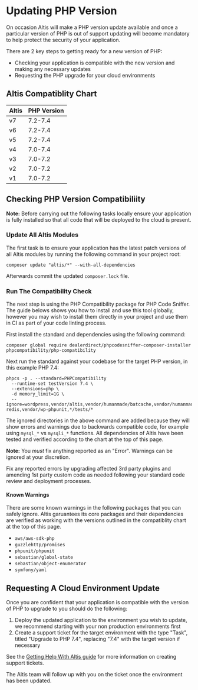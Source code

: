 # Updating PHP Version

On occasion Altis will make a PHP version update available and once a particular version of PHP is out of support updating will become mandatory to help protect the security of your application.

There are 2 key steps to getting ready for a new version of PHP:

- Checking your application is compatible with the new version and making any necessary updates
- Requesting the PHP upgrade for your cloud environments

## Altis Compatiblity Chart

|Altis|PHP Version|
|-|-|
|v7|7.2-7.4|
|v6|7.2-7.4|
|v5|7.2-7.4|
|v4|7.0-7.4|
|v3|7.0-7.2|
|v2|7.0-7.2|
|v1|7.0-7.2|

## Checking PHP Version Compatibiliity

**Note:** Before carrying out the following tasks locally ensure your application is fully installed so that all code that will be deployed to the cloud is present.

### Update All Altis Modules

The first task is to ensure your application has the latest patch versions of all Altis modules by running the following command in your project root:

```
composer update "altis/*" --with-all-dependencies
```

Afterwards commit the updated `composer.lock` file.

### Run The Compatibility Check

The next step is using the PHP Compatibility package for PHP Code Sniffer. The guide belows shows you how to install and use this tool globally, however you may wish to install them directly in your project and use them in CI as part of your code linting process.

First install the standard and dependencies using the following command:

```
composer global require dealerdirect/phpcodesniffer-composer-installer phpcompatibility/php-compatibility
```

Next run the standard against your codebase for the target PHP version, in this example PHP 7.4:

```
phpcs -p . --standard=PHPCompatibility
  --runtime-set testVersion 7.4 \
  --extensions=php \
  -d memory_limit=1G \
  --ignore=wordpress,vendor/altis,vendor/humanmade/batcache,vendor/humanmade/ludicrousdb,vendor/humanmade/wp-redis,vendor/wp-phpunit,*/tests/*
```

The ignored directories in the above command are added because they will show errors and warnings due to backwards compatible code, for example using `mysql_*` vs `mysqli_*` functions. All dependencies of Altis have been tested and verified according to the chart at the top of this page.

**Note:** You _must_ fix anything reported as an "Error". Warnings can be ignored at your discretion.

Fix any reported errors by upgrading affected 3rd party plugins and amending 1st party custom code as needed following your standard code review and deployment processes.

#### Known Warnings

There are some known warnings in the following packages that you can safely ignore. Altis garuantees its core packages and their dependencies are verified as working with the versions outlined in the compatiblity chart at the top of this page.

- `aws/aws-sdk-php`
- `guzzlehttp/promises`
- `phpunit/phpunit`
- `sebastian/global-state`
- `sebastian/object-enumerator`
- `symfony/yaml`


## Requesting A Cloud Environment Update

Once you are confident that your application is compatible with the version of PHP to upgrade to you should do the following:

1. Deploy the updated application to the environment you wish to update, we recommend starting with your non production environments first
2. Create a support ticket for the target environment with the type "Task", titled "Upgrade to PHP 7.4", replacing "7.4" with the target version if necessary

See the [Getting Help With Altis guide](../getting-help-with-altis.md) for more information on creating support tickets.

The Altis team will follow up with you on the ticket once the environment has been updated.
